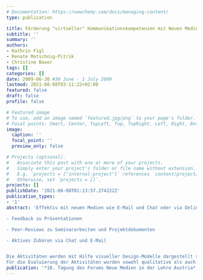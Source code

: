 ```yaml
---
# Documentation: https://wowchemy.com/docs/managing-content/
type: publication

title: Förderung "virtueller" Kommunikationskompetenzen mit Neuen Medien
subtitle: ''
summary: ''
authors:
- Kathrin Figl
- Renate Motschnig-Pitrik
- Christine Bauer
tags: []
categories: []
date: 2009-06-30 #30 June - 1 July 2009
lastmod: 2021-08-08T03:11:22+02:00
featured: false
draft: false
profile: false

# Featured image
# To use, add an image named `featured.jpg/png` to your page's folder.
# Focal points: Smart, Center, TopLeft, Top, TopRight, Left, Right, BottomLeft, Bottom, BottomRight.
image:
  caption: ''
  focal_point: ''
  preview_only: false

# Projects (optional).
#   Associate this post with one or more of your projects.
#   Simply enter your project's folder or file name without extension.
#   E.g. `projects = ["internal-project"]` references `content/project/deep-learning/index.md`.
#   Otherwise, set `projects = []`.
projects: []
publishDate: '2021-08-08T01:13:57.274222Z'
publication_types:
- '1'
abstract: 'Effektiv mit neuen Medien wie E-Mail und Chat oder via Online-Plattform zu kommunizieren ist eine generische Kompetenz, die für den Alltag in einer vernetzten Arbeitswelt für AbsolventInnen aller Studienrichtungen relevant ist. Der Beitrag zeigt, wie förderliche Aktivitäten für „virtuelle“ Kommunikationskompetenz im Rahmen universitärer Lehre so integriert werden können, dass sie primär Hauptlernziele der Lehrveranstaltungen unterstützen und zusätzlich Studierenden Möglichkeiten bieten, Besonderheiten der computervermittelten Kommunikation wie auch der Face-to-Face-Kommunikation zu reflektieren und daraus zu lernen. Der Beitrag berichtet von Erfahrungen mit innovativen Lehr- und Lernszenarien sowie begleitenden Evaluations- und Forschungsergebnissen an der Universität Wien und bietet Anregungen, wie sich für die Stärkung von Kommunikations- und Teamkompetenz förderlichen Aktivitäten – die in vielschichtigen Lehrveranstaltungen und auf Basis verschiedenster E-Learning Plattformen realisierbar sind – in Lehrveranstaltungen einsetzen lassen. Im Rahmen des Beitrags werden drei Lehr- und Lernaktivitäten aus Lehrveranstal- tungen des (Wirtschafts )Informatikstudiums dargestellt. Das Besondere dabei ist, dass diese sowohl online (auf der Lernplattform CEWebS bzw. via E-Mail oder Chat) als auch face-to-face durchgeführt wurden und den Studierenden die Möglichkeit geboten wurde, die erlebten Kommunikationssequenzen auch aktiv zu reflektieren. Die drei ausgewählten Aktivitäten sind:
- Feedback zu Präsentationen
- Peer-Reviews zu Seminararbeiten und Projektdokumenten
- Aktives Zuhören via Chat und E-Mail   

Die Aktivitäten werden mit Hilfe visueller Design-Modelle dargestellt sowie deren Einsatzgebiete und Grenzen diskutiert. Reflexionen der Studierenden zeigen, dass sich Studierende der zahlreichen Mediencharakteristika (gemäß aktueller Medientheorien wie z.B. der Mediensychronizitätstheorie) im Rahmen ihrer Medienwahl und Kommunikationsgewohnheiten bewusst sind.Für die Evaluierung der Aktivitäten wurden sowohl qualitative als auch quantitative Erhebungs- und Auswertungsmethoden – insbesondere Online-Fragebögen – eingesetzt. Ergebnisse demonstrieren, dass Studierende die Aktivitäten aktivierend und als willkommene Abwechslung im Vergleich zu gewohnten Standard-Lehrveranstaltungsdesigns empfunden haben.'
publication: '*18. Tagung des Forums Neue Medien in der Lehre Austria*'
---
```

